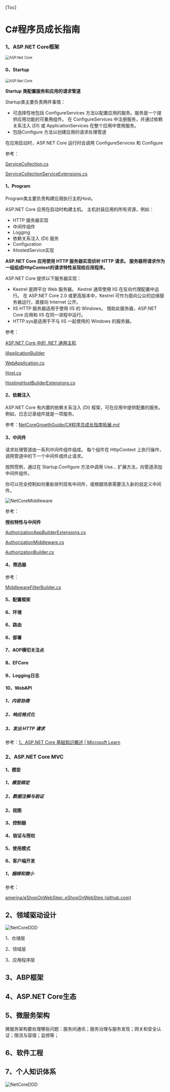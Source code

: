 [Toc]

# C#程序员成长指南

### 1、ASP.NET Core框架

<img src="Image\ASP.Net Core.png" alt="ASP.Net Core" style="zoom:80%;" />

#### 0、Startup

<img src="Image\Startup.png" alt="ASP.Net Core" style="zoom:80%;" />

**Startup 类配置服务和应用的请求管道**

Startup类主要负责两件事情：

- 可选择性地包括 ConfigureServices 方法以配置应用的服务。服务是一个提供应用功能的可重用组件。 在 ConfigureServices 中注册服务，并通过依赖关系注入 (DI) 或     ApplicationServices 在整个应用中使用服务。
- 包括Configure 方法以创建应用的请求处理管道

在应用启动时，ASP.NET Core 运行时会调用 ConfigureServices 和 Configure

参考：

[ServiceCollection.cs](https://source.dot.net/#Microsoft.Extensions.DependencyInjection.Abstractions/ServiceCollection.cs)

[ServiceCollectionServiceExtensions.cs](https://source.dot.net/#Microsoft.Extensions.DependencyInjection.Abstractions/ServiceCollectionServiceExtensions.cs)

#### 1、Program

Program类主要负责构建应用执行主机Host。

ASP.NET Core 应用在启动时构建主机。 主机封装应用的所有资源，例如：

- HTTP 服务器实现
- 中间件组件
- Logging
- 依赖关系注入 (DI) 服务
- Configuration
- IHostedService实现

**ASP.NET Core 应用使用 HTTP 服务器实现侦听 HTTP 请求。 服务器将请求作为一组组成HttpContext的请求特性呈现给应用程序。**

ASP.NET Core 提供以下服务器实现：

- Kestrel 是跨平台 Web     服务器。 Kestrel 通常使用 IIS 在反向代理配置中运行。 在 ASP.NET Core 2.0 或更高版本中，Kestrel     可作为面向公众的边缘服务器运行，直接向 Internet 公开。
- IIS HTTP 服务器适用于使用     IIS 的 Windows。 借助此服务器，ASP.NET Core 应用和 IIS 在同一进程中运行。
- HTTP.sys是适用于不与 IIS     一起使用的 Windows 的服务器。

参考：

[ASP.NET Core 中的 .NET 通用主机](https://docs.microsoft.com/zh-cn/aspnet/core/fundamentals/host/generic-host?view=aspnetcore-5.0)

[IApplicationBuilder](https://source.dot.net/#Microsoft.AspNetCore.Http.Abstractions/IApplicationBuilder.cs)

[WebApplication.cs](https://source.dot.net/#Microsoft.AspNetCore/WebApplication.cs)



[Host.cs](https://source.dot.net/#Microsoft.Extensions.Hosting/Host.cs)

[HostingHostBuilderExtensions.cs](https://source.dot.net/#Microsoft.Extensions.Hosting/HostingHostBuilderExtensions.cs)

#### 2、依赖注入

ASP.NET Core 有内置的依赖关系注入 (DI) 框架，可在应用中提供配置的服务。 例如，日志记录组件就是一项服务。

参考：[NetCoreGrowthGuide/C#程序员成长指南拓展.md](https://github.com/amerina/NetCoreGrowthGuide/blob/main/C%23程序员成长指南拓展.md)

#### 3、中间件

请求处理管道由一系列中间件组件组成。 每个组件在 HttpContext 上执行操作，调用管道中的下一个中间件或终止请求。

按照惯例，通过在 Startup.Configure 方法中调用 Use... 扩展方法，向管道添加中间件组件。

你可以完全控制如何重新排列现有中间件，或根据场景需要注入新的自定义中间件。

![NetCoreMiddleware](Image\NetCoreMiddleware.png)









参考：

**授权特性与中间件**

[AuthorizationAppBuilderExtensions.cs](https://source.dot.net/#Microsoft.AspNetCore.Authorization.Policy/AuthorizationAppBuilderExtensions.cs)

[AuthorizationMiddleware.cs](https://source.dot.net/#Microsoft.AspNetCore.Authorization.Policy/AuthorizationMiddleware.cs)

[AuthorizationBuilder.cs](https://source.dot.net/#Microsoft.AspNetCore.Authorization/AuthorizationBuilder.cs)



#### 4、筛选器



参考：

[MiddlewareFilterBuilder.cs](https://source.dot.net/#Microsoft.AspNetCore.Mvc.Core/Filters/MiddlewareFilterBuilder.cs)



#### 5、配置框架

#### 6、环境

#### 6、路由



#### 6、**部署**

#### 7、AOP横切关注点

#### 8、EFCore

#### 9、Logging日志

#### 10、WebAPI

##### 1、内容协商

##### 2、响应格式化

##### 3、发出 HTTP 请求



参考：[1、ASP.NET Core 基础知识概述 | Microsoft Learn](https://learn.microsoft.com/zh-cn/aspnet/core/fundamentals/?view=aspnetcore-6.0&tabs=windows)



### 2、ASP.NET Core MVC 



#### 1、模型

##### 1、模型绑定

##### 2、数据注解与验证



#### 2、视图





#### 3、控制器

#### 4、验证与授权

#### 5、使用模式

#### 6、客户端开发

##### 1、捆绑和微小



参考：

[amerina/eShopOnWebStep: eShopOnWebStep (github.com)](https://github.com/amerina/eShopOnWebStep)





## 2、领域驱动设计

<img src="Image\NetCoreDDD.png" alt="NetCoreDDD"  />

1、仓储层

2、领域层

3、应用程序层









## 3、ABP框架





## 4、ASP.NET Core生态





## 5、微服务架构

微服务架构要处理哪些问题：服务间通讯；服务治理与服务发现；网关和安全认证；限流与容错；监控等；







## 6、软件工程

## 7、个人知识体系

<img src="Image\HowToLearn.png" alt="NetCoreDDD"  />